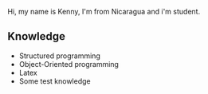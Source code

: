 Hi, my name is Kenny, I'm from Nicaragua and i'm student.

## Knowledge

* Structured programming
* Object-Oriented programming
* Latex
* Some test knowledge
